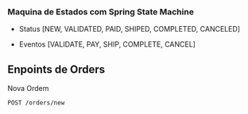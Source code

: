 ### Maquina de Estados com Spring State Machine

- Status [NEW, VALIDATED, PAID, SHIPED, COMPLETED, CANCELED]

- Eventos [VALIDATE, PAY, SHIP, COMPLETE, CANCEL]

## Enpoints de Orders

Nova Ordem
```
POST /orders/new
```
